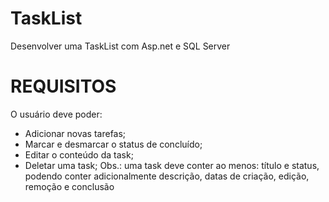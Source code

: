 # TaskList
Desenvolver uma TaskList com Asp.net e SQL Server

# REQUISITOS
O usuário deve poder:
* Adicionar novas tarefas;
* Marcar e desmarcar o status de concluído;
* Editar o conteúdo da task;
* Deletar uma task;
Obs.: uma task deve conter ao menos: título e status, podendo conter adicionalmente descrição, datas de
criação, edição, remoção e conclusão
